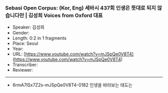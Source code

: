 ### Sebasi Open Corpus: (Kor, Eng) 세바시 437회 인생은 뜻대로 되지 않습니다만 | 김성희 Voices from Oxford 대표

- Speaker: 김성희
- Gender: 
- Length: 0:2 in 1 fragments
- Place: Seoul
- Year: 
- URL: [https://www.youtube.com/watch?v=mJSpQe0V8T4] (https://www.youtube.com/watch?v=mJSpQe0V8T4)
- Transcriber: 
- Reviewer: 

---

- 6rmA7ISx7Z2s-mJSpQe0V8T4-0182 인생을 바라보는 태도는
